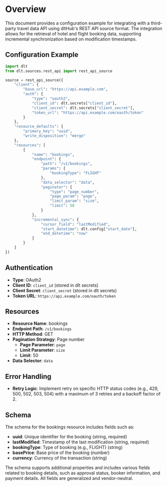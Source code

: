 # Overview

This document provides a configuration example for integrating with a third-party travel data API using dltHub's REST API source format. The integration allows for the retrieval of hotel and flight booking data, supporting incremental synchronization based on modification timestamps.

## Configuration Example

```python
import dlt
from dlt.sources.rest_api import rest_api_source

source = rest_api_source({
    "client": {
        "base_url": "https://api.example.com",
        "auth": {
            "type": "oauth2",
            "client_id": dlt.secrets["client_id"],
            "client_secret": dlt.secrets["client_secret"],
            "token_url": "https://api.example.com/oauth/token"
        }
    },
    "resource_defaults": {
        "primary_key": "uuid",
        "write_disposition": "merge"
    },
    "resources": [
        {
            "name": "bookings",
            "endpoint": {
                "path": "/v1/bookings",
                "params": {
                    "bookingType": "FLIGHT"
                },
                "data_selector": "data",
                "paginator": {
                    "type": "page_number",
                    "page_param": "page",
                    "limit_param": "size",
                    "limit": 50
                }
            },
            "incremental_sync": {
                "cursor_field": "lastModified",
                "start_datetime": dlt.config["start_date"],
                "end_datetime": "now"
            }
        }
    ]
})
```

## Authentication

- **Type**: OAuth2
- **Client ID**: `client_id` (stored in dlt secrets)
- **Client Secret**: `client_secret` (stored in dlt secrets)
- **Token URL**: `https://api.example.com/oauth/token`

## Resources

- **Resource Name**: bookings
- **Endpoint Path**: `/v1/bookings`
- **HTTP Method**: GET
- **Pagination Strategy**: Page number
  - **Page Parameter**: `page`
  - **Limit Parameter**: `size`
  - **Limit**: 50
- **Data Selector**: `data`

## Error Handling

- **Retry Logic**: Implement retry on specific HTTP status codes (e.g., 429, 500, 502, 503, 504) with a maximum of 3 retries and a backoff factor of 2.

## Schema

The schema for the bookings resource includes fields such as:

- **uuid**: Unique identifier for the booking (string, required)
- **lastModified**: Timestamp of the last modification (string, required)
- **bookingType**: Type of booking (e.g., FLIGHT) (string)
- **basePrice**: Base price of the booking (number)
- **currency**: Currency of the transaction (string)

The schema supports additional properties and includes various fields related to booking details, such as approval status, booker information, and payment details. All fields are generalized and vendor-neutral.